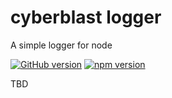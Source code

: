 # cyberblast logger

A simple logger for node

[![GitHub version](https://badge.fury.io/gh/cyberblast%2Flogger.svg)](https://badge.fury.io/gh/cyberblast%2Flogger)
[![npm version](https://badge.fury.io/js/%40cyberblast%2Flogger.svg)](https://badge.fury.io/js/%40cyberblast%2Flogger)

TBD
